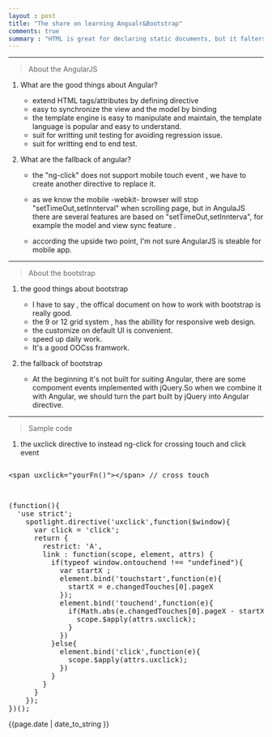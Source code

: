 ```yaml
---
layout : post
title: "The share on learning Angualr&Bootstrap"
comments: true
summary : "HTML is great for declaring static documents, but it falters when we try to use it for declaring dynamic views in web-applications. AngularJS lets you extend HTML vocabulary for your application. The resulting environment is extraordinarily expressive, readable, and quick to develop."
---
```



*** 
>About the AngularJS


1. What are the good things about Angular?
   
   * extend HTML tags/attributes by defining directive
   * easy to synchronize the view and the model by binding
   * the template engine is easy to manipulate and maintain, the template language is popular and easy to understand.
   * suit for writting unit testing for avoiding regression issue.
   * suit for writting end to end test.

2. What are the fallback of angular?
   
   * the "ng-click" does not support mobile touch event , we have to create another directive to replace it.

   * as we know the mobile -webkit- browser will stop "setTimeOut,setInnterval" when scrolling page,
      but in AngulaJS  there are several features are based on "setTimeOut,setInnterva",
      for example the model and view sync feature .

   * according the upside two point, I'm not sure AngularJS is steable for mobile app.
       

---
>About the bootstrap

1. the good things about bootstrap
   
   * I have to say , the offical document on how to work with bootstrap is really good.
   * the 9 or 12 grid system , has the abillity for responsive web design. 
   * the customize on default UI is convenient.
   * speed up daily work.
   * It's a good OOCss framwork.

2. the fallback of bootstrap
   * At the beginning it's not built for suiting Angular, there are some compoment events implemented with jQuery.So when we combine it with Angular, we should turn the part built by jQuery into Angular directive.

---
>Sample code

 1. the uxclick directive to instead ng-click for crossing touch and click event


<pre>
<xmp><span uxclick="yourFn()"></span> // cross touch</xmp>
</pre>



<pre>
(function(){
  'use strict';
    spotlight.directive('uxclick',function($window){
      var click = 'click';
      return {
        restrict: 'A',
        link : function(scope, element, attrs) {
          if(typeof window.ontouchend !== "undefined"){
            var startX ;
            element.bind('touchstart',function(e){
              startX = e.changedTouches[0].pageX
            });
            element.bind('touchend',function(e){
              if(Math.abs(e.changedTouches[0].pageX - startX) < 10){
                scope.$apply(attrs.uxclick);
              }
            })
          }else{
            element.bind('click',function(e){
              scope.$apply(attrs.uxclick);
            })
          }
        }
      }
    });
})();
</pre>

{{page.date | date_to_string }}
